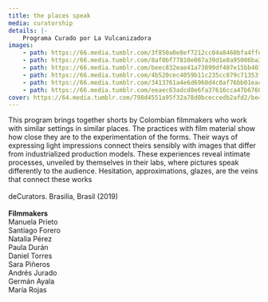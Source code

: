 ```yaml
---
title: the places speak
media: curatorship
details: |-
    Programa Curado por La Vulcanizadora
images:
    - path: https://66.media.tumblr.com/3f850a0e8ef7212cc04a8460bfa4ffea/34156cf9c2161b82-fb/s1280x1920/c6edaa2dbda51cc2049fd2ccf7a9c80ffdfb4d40.jpg
    - path: https://66.media.tumblr.com/8af0bf77810e087a39d1e8a95006ba3f/34156cf9c2161b82-52/s1280x1920/ba19e34f087a87328dbc93e413b9f8a4970cd350.jpg
    - path: https://66.media.tumblr.com/beec832eae41a73899df407e15bb4019/34156cf9c2161b82-c8/s1280x1920/fa5a344dffa82752e7200a2796f590248d09ad3c.jpg
    - path: https://66.media.tumblr.com/4b520cec4059b11c235cc879c71353fc/34156cf9c2161b82-80/s1280x1920/8cb8075af868b3c17b75c42364ae3e3d645a755d.jpg
    - path: https://66.media.tumblr.com/3413761a4e6d6960d4c0af76bb01eac2/34156cf9c2161b82-75/s1280x1920/79ca59bc7df781fe8d9e40e1e3f8b0e9871694d7.jpg
    - path: https://66.media.tumblr.com/eeaec63adcd8e6fa37616cca47b6760b/34156cf9c2161b82-f6/s1280x1920/f1c5c1ae13253c9d044619f5f67bc2cc28b32383.jpg
cover: https://64.media.tumblr.com/798d4551a95f32a78d0bceccedb2afd2/be4b5533c24e292d-18/s1280x1920/3035fb484f3a2836ed85af69981827ede52d91e2.png
---
```


This program brings together shorts by Colombian filmmakers who work with similar settings in similar places. The practices with film material show how close they are to the experimentation of the forms. Their ways of expressing light impressions connect theirs sensibly with images that differ from industrialized production models. These experiences reveal intimate processes, unveiled by themselves in their labs, where pictures speak differently to the audience. Hesitation, approximations, glazes, are the veins that connect these works
<br>
<br>
deCurators. Brasilía, Brasil (2019)
<br>
<br>
**Filmmakers**<br>
Manuela Prieto<br>
Santiago Forero<br>
Natalia Pérez<br>
Paula Durán<br>
Daniel Torres<br>
Sara Piñeros<br>
Andrés Jurado<br>
Germán Ayala<br>
María Rojas
